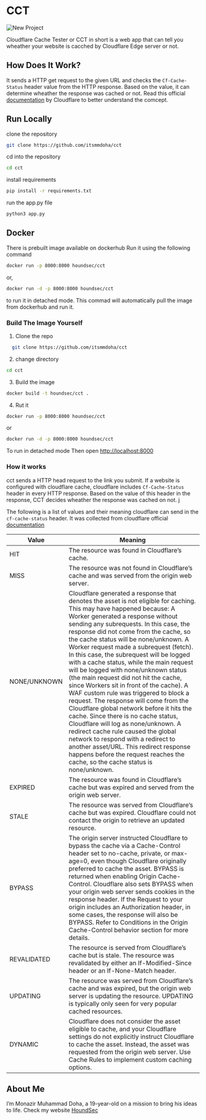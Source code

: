 # CCT

![New Project](https://github.com/Itsmmdoha/cct/assets/70005698/12c4ba97-e666-4cd9-aea4-0236f76026ba)


Cloudflare Cache Tester or CCT in short is a web app that can tell you wheather your website is cacched by Cloudflare Edge server or not.

## How Does It Work?

It sends a HTTP get request to the given URL and checks the `Cf-Cache-Status` header value from the HTTP response. Based on the value, it can determine 
wheather the response was cached or not. Read this official [documentation](https://developers.cloudflare.com/cache/concepts/default-cache-behavior/) by Cloudflare to better understand the comcept.

## Run Locally

clone the repository

```bash
git clone https://github.com/itsmmdoha/cct
```
cd into the repository

```bash
cd cct
```
install requirements

```bash
pip install -r requirements.txt
```
run the app.py file

```bash
python3 app.py
```
## Docker

There is prebuilt image available on dockerhub
Run it using the following command

```bash
docker run -p 8000:8000 houndsec/cct
```

or,

```bash
docker run -d -p 8000:8000 houndsec/cct
```
to run it in detached mode. This commad will automatically pull the image from dockerhub and run it.

### Build The Image Yourself

1. Clone the repo

```bash
  git clone https://github.com/itsmmdoha/cct
```
2. change directory
```bash
cd cct
```
3. Build the image

```bash
docker build -t houndsec/cct .
```
4. Rut it
```bash
docker run -p 8000:8000 houndsec/cct
```
or

```bash
docker run -d -p 8000:8000 houndsec/cct
```
To run in detached mode
Then open [http://localhost:8000](http://localhost:8000)

### How it works

cct sends a HTTP head request to the link you submit. If a website is configured with cloudflare cache, cloudflare includes `Cf-Cache-Status` header 
in every HTTP response. Based on the value of this header in the response, CCT decides wheather the response was cached on not. j

The following is a list of values and their meaning cloudflare can send in the `cf-cache-status` header. It was collected from cloudflare
official [documentation](https://developers.cloudflare.com/cache/concepts/default-cache-behavior/#cloudflare-cache-responses)


| Value | Meaning                                                                                                                                                                                                                                                                                                                                                                                                                                                      |
| -------------- | ---------------------------------------------------------------------------------------------------------------------------------------------------------------------------------------------------------------------------------------------------------------------------------------------------------------------------------------------------------------------------------------------------------------------------------------------------------------- |
| HIT            | The resource was found in Cloudflare’s cache.                                                                                                                                                                                                                                                                                                                                                                                                                       |
| MISS           | The resource was not found in Cloudflare’s cache and was served from the origin web server.                                                                                                                                                                                                                                                                                                                                                                      |
| NONE/UNKNOWN   | Cloudflare generated a response that denotes the asset is not eligible for caching. This may have happened because: A Worker generated a response without sending any subrequests. In this case, the response did not come from the cache, so the cache status will be none/unknown. A Worker request made a subrequest (fetch). In this case, the subrequest will be logged with a cache status, while the main request will be logged with none/unknown status (the main request did not hit the cache, since Workers sit in front of the cache). A WAF custom rule was triggered to block a request. The response will come from the Cloudflare global network before it hits the cache. Since there is no cache status, Cloudflare will log as none/unknown. A redirect cache rule caused the global network to respond with a redirect to another asset/URL. This redirect response happens before the request reaches the cache, so the cache status is none/unknown. |
| EXPIRED        | The resource was found in Cloudflare’s cache but was expired and served from the origin web server.                                                                                                                                                                                                                                                                                                                                                               |
| STALE          | The resource was served from Cloudflare’s cache but was expired. Cloudflare could not contact the origin to retrieve an updated resource.                                                                                                                                                                                                                                                                                                                         |
| BYPASS         | The origin server instructed Cloudflare to bypass the cache via a Cache-Control header set to no-cache, private, or max-age=0, even though Cloudflare originally preferred to cache the asset. BYPASS is returned when enabling Origin Cache-Control. Cloudflare also sets BYPASS when your origin web server sends cookies in the response header. If the Request to your origin includes an Authorization header, in some cases, the response will also be BYPASS. Refer to Conditions in the Origin Cache-Control behavior section for more details.                   |
| REVALIDATED    | The resource is served from Cloudflare’s cache but is stale. The resource was revalidated by either an If-Modified-Since header or an If-None-Match header.                                                                                                                                                                                                                                                                                                      |
| UPDATING       | The resource was served from Cloudflare’s cache and was expired, but the origin web server is updating the resource. UPDATING is typically only seen for very popular cached resources.                                                                                                                                                                                                                                                                           |
| DYNAMIC        | Cloudflare does not consider the asset eligible to cache, and your Cloudflare settings do not explicitly instruct Cloudflare to cache the asset. Instead, the asset was requested from the origin web server. Use Cache Rules to implement custom caching options.                                                                                                                                                                                                      |




## About Me

I’m Monazir Muhammad Doha, a 19-year-old on a mission to bring his ideas to life.
Check my website [HoundSec](https://houndsec.net/)
